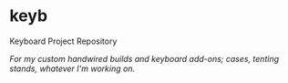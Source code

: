 # keyb
 Keyboard Project Repository

*For my custom handwired builds and keyboard add-ons; cases, tenting stands, whatever I'm working on.*